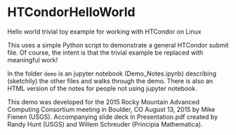 # HTCondorHelloWorld
Hello world trivial toy example for working with HTCondor on Linux

This uses a simple Python script to demonstrate a general HTCondor submit file. Of course, the intent is that the trivial example be replaced with meaningful work!

In the folder `demo` is an jupyter notebook (Demo\_Notes.ipynb) describing (sketchily) the other files and walks through the demo. There is also an HTML version of the notes for people not using jupyter notebook.

This demo was developed for the 2015 Rocky Mountain Advanced Computing Consortium meeting in Boulder, CO August 13, 2015 by Mike Fienen (USGS). Accompanying slide deck in Presentation.pdf created by Randy Hunt (USGS) and Willem Schreuder (Principia Mathematica).
